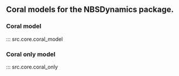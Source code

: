 ## Coral models for the NBSDynamics package.

### Coral model
::: src.core.coral_model

### Coral only model
::: src.core.coral_only
